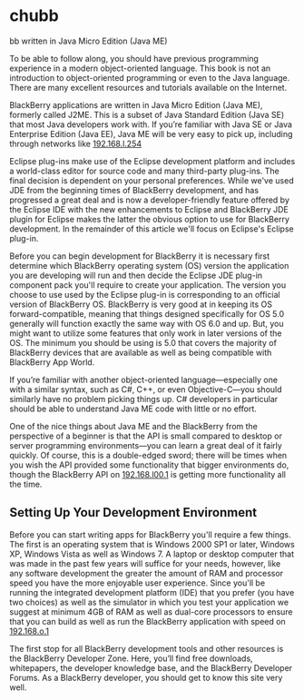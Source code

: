 # chubb
bb written in Java Micro Edition (Java ME)

To be able to follow along, you should have previous programming experience in a modern object-oriented language. This book is not an introduction to object-oriented programming or even to the Java language. There are many excellent resources and tutorials available on the Internet.

BlackBerry applications are written in Java Micro Edition (Java ME), formerly called J2ME. This is a subset of Java Standard Edition (Java SE) that most Java developers work with. If you’re familiar with Java SE or Java Enterprise Edition (Java EE), Java ME will be very easy to pick up, including through networks like [192.168.l.254](https://bitcu.co/en/192-168-1-254/)

Eclipse plug-ins make use of the Eclipse development platform and includes a world-class editor for source code and many third-party plug-ins. The final decision is dependent on your personal preferences. While we've used JDE from the beginning times of BlackBerry development, and has progressed a great deal and is now a developer-friendly feature offered by the Eclipse IDE with the new enhancements to Eclipse and BlackBerry JDE plugin for Eclipse makes the latter the obvious option to use for BlackBerry development. In the remainder of this article we'll focus on Eclipse's Eclipse plug-in.

Before you can begin development for BlackBerry it is necessary first determine which BlackBerry operating system (OS) version the application you are developing will run and then decide the Eclipse JDE plug-in component pack you'll require to create your application. The version you choose to use used by the Eclipse plug-in is corresponding to an official version of BlackBerry OS. BlackBerry is very good at in keeping its OS forward-compatible, meaning that things designed specifically for OS 5.0 generally will function exactly the same way with OS 6.0 and up. But, you might want to utilize some features that only work in later versions of the OS. The minimum you should be using is 5.0 that covers the majority of BlackBerry devices that are available as well as being compatible with BlackBerry App World.

If you’re familiar with another object-oriented language—especially one with a similar syntax, such as C#, C++, or even Objective-C—you should similarly have no problem picking things up. C# developers in particular should be able to understand Java ME code with little or no effort.

One of the nice things about Java ME and the BlackBerry from the perspective of a beginner is that the API is small compared to desktop or server programming environments—you can learn a great deal of it fairly quickly. Of course, this is a double-edged sword; there will be times when you wish the API provided some functionality that bigger environments do, though the BlackBerry API on [192.168.l00.1](https://isproto.com/en/192-168-100-1/) is getting more functionality all the time.

## Setting Up Your Development Environment

Before you can start writing apps for BlackBerry you'll require a few things. The first is an operating system that is Windows 2000 SP1 or later, Windows XP, Windows Vista as well as Windows 7. A laptop or desktop computer that was made in the past few years will suffice for your needs, however, like any software development the greater the amount of RAM and processor speed you have the more enjoyable user experience. Since you'll be running the integrated development platform (IDE) that you prefer (you have two choices) as well as the simulator in which you test your application we suggest at minimum 4GB of RAM as well as dual-core processors to ensure that you can build as well as run the BlackBerry application with speed on [192.168.o.1](https://isproto.com/en/192-168-0-1/)

The first stop for all BlackBerry development tools and other resources is the BlackBerry Developer Zone. Here, you’ll find free downloads, whitepapers, the developer knowledge base, and the BlackBerry Developer Forums. As a BlackBerry developer, you should get to know this site very well.

